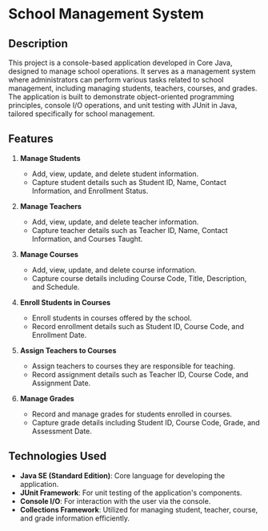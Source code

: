 # School Management System

## Description

This project is a console-based application developed in Core Java, designed to manage school operations. It serves as a management system where administrators can perform various tasks related to school management, including managing students, teachers, courses, and grades. The application is built to demonstrate object-oriented programming principles, console I/O operations, and unit testing with JUnit in Java, tailored specifically for school management.

## Features

1. **Manage Students**
   - Add, view, update, and delete student information.
   - Capture student details such as Student ID, Name, Contact Information, and Enrollment Status.

2. **Manage Teachers**
   - Add, view, update, and delete teacher information.
   - Capture teacher details such as Teacher ID, Name, Contact Information, and Courses Taught.

3. **Manage Courses**
   - Add, view, update, and delete course information.
   - Capture course details including Course Code, Title, Description, and Schedule.

4. **Enroll Students in Courses**
   - Enroll students in courses offered by the school.
   - Record enrollment details such as Student ID, Course Code, and Enrollment Date.

5. **Assign Teachers to Courses**
   - Assign teachers to courses they are responsible for teaching.
   - Record assignment details such as Teacher ID, Course Code, and Assignment Date.

6. **Manage Grades**
   - Record and manage grades for students enrolled in courses.
   - Capture grade details including Student ID, Course Code, Grade, and Assessment Date.

## Technologies Used

- **Java SE (Standard Edition)**: Core language for developing the application.
- **JUnit Framework**: For unit testing of the application's components.
- **Console I/O**: For interaction with the user via the console.
- **Collections Framework**: Utilized for managing student, teacher, course, and grade information efficiently.
